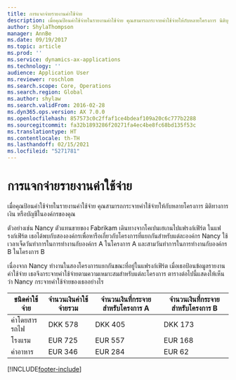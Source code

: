 ```yaml
---
title: การแจกจ่ายรายงานค่าใช้จ่าย
description: เมื่อคุณป้อนค่าใช้จ่ายในรายงานค่าใช้จ่าย คุณสามารถกระจายค่าใช้จ่ายให้กับหลายโครงการ นิติบุคคล หรือบัญชีในองค์กรของคุณ
author: ShylaThompson
manager: AnnBe
ms.date: 09/19/2017
ms.topic: article
ms.prod: ''
ms.service: dynamics-ax-applications
ms.technology: ''
audience: Application User
ms.reviewer: roschlom
ms.search.scope: Core, Operations
ms.search.region: Global
ms.author: shylaw
ms.search.validFrom: 2016-02-28
ms.dyn365.ops.version: AX 7.0.0
ms.openlocfilehash: 857573c0c2ffaf1ce4bdeaf109a20c6c777b2288
ms.sourcegitcommit: fa32b1893286f20271fa4ec4be8fc68bd135f53c
ms.translationtype: HT
ms.contentlocale: th-TH
ms.lasthandoff: 02/15/2021
ms.locfileid: "5271781"
---
```

# <a name="expense-report-distributions"></a>การแจกจ่ายรายงานค่าใช้จ่าย

เมื่อคุณป้อนค่าใช้จ่ายในรายงานค่าใช้จ่าย คุณสามารถกระจายค่าใช้จ่ายให้กับหลายโครงการ มิติทางการเงิน หรือบัญชีในองค์กรของคุณ

ตัวอย่างเช่น Nancy ตัวแทนขายของ Fabrikam เดินทางจากโคเปนเฮเกนไปแฟรงก์เฟิร์ต ในแฟรงก์เฟิร์ต เธอได้พบกับสององค์กรเพื่อหารือเกี่ยวกับโครงการที่แยกกันสำหรับแต่ละองค์กร Nancy ใช้เวลาเจ็ดวันทำการในการทำงานกับองค์กร A ในโครงการ A และสามวันทำการในการทำงานกับองค์กร B ในโครงการ B

เนื่องจาก Nancy ทำงานในสองโครงการแยกกันขณะที่อยู่ในแฟรงก์เฟิร์ต เมื่อเธอป้อนข้อมูลรายงานค่าใช้จ่าย เธอจึงกระจายค่าใช้จ่ายตามความเหมาะสมสำหรับแต่ละโครงการ ตารางต่อไปนี้แสดงให้เห็นว่า Nancy กระจายค่าใช้จ่ายของเธออย่างไร


| ชนิดค่าใช้จ่าย | จำนวนเงินค่าใช้จ่ายรวม|จำนวนเงินที่กระจายสำหรับโครงการ A| จำนวนเงินที่กระจายสำหรับโครงการ B |
|--------------|---------------------|-------------------------------|---------------------------------|
|ค่าโดยสารรถไฟ   |DKK 578              |DKK 405                        |DKK 173                          |
|โรงแรม         |EUR 725              |EUR 557                        |EUR 168                          |
|ค่าอาหาร         |EUR 346              |EUR 284                        |EUR 62                           |



[!INCLUDE[footer-include](../includes/footer-banner.md)]